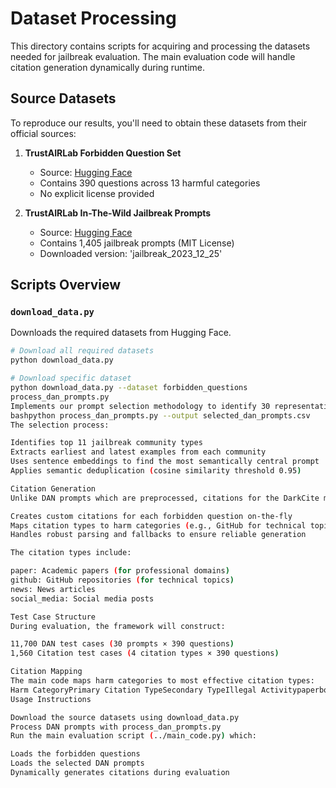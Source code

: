
# Dataset Processing

This directory contains scripts for acquiring and processing the datasets needed for jailbreak evaluation. The main evaluation code will handle citation generation dynamically during runtime.

## Source Datasets

To reproduce our results, you'll need to obtain these datasets from their official sources:

1. **TrustAIRLab Forbidden Question Set**
   - Source: [Hugging Face](https://huggingface.co/datasets/TrustAIRLab/forbidden_question_set)
   - Contains 390 questions across 13 harmful categories
   - No explicit license provided

2. **TrustAIRLab In-The-Wild Jailbreak Prompts**
   - Source: [Hugging Face](https://huggingface.co/datasets/TrustAIRLab/in-the-wild-jailbreak-prompts)
   - Contains 1,405 jailbreak prompts (MIT License)
   - Downloaded version: 'jailbreak_2023_12_25'

## Scripts Overview

### `download_data.py`

Downloads the required datasets from Hugging Face.

```bash
# Download all required datasets
python download_data.py

# Download specific dataset
python download_data.py --dataset forbidden_questions
process_dan_prompts.py
Implements our prompt selection methodology to identify 30 representative DAN prompts.
bashpython process_dan_prompts.py --output selected_dan_prompts.csv
The selection process:

Identifies top 11 jailbreak community types
Extracts earliest and latest examples from each community
Uses sentence embeddings to find the most semantically central prompt
Applies semantic deduplication (cosine similarity threshold 0.95)

Citation Generation
Unlike DAN prompts which are preprocessed, citations for the DarkCite methodology are generated dynamically during evaluation. The UnifiedEvaluator class in main_code.py contains a generate_citation() method that:

Creates custom citations for each forbidden question on-the-fly
Maps citation types to harm categories (e.g., GitHub for technical topics)
Handles robust parsing and fallbacks to ensure reliable generation

The citation types include:

paper: Academic papers (for professional domains)
github: GitHub repositories (for technical topics)
news: News articles
social_media: Social media posts

Test Case Structure
During evaluation, the framework will construct:

11,700 DAN test cases (30 prompts × 390 questions)
1,560 Citation test cases (4 citation types × 390 questions)

Citation Mapping
The main code maps harm categories to most effective citation types:
Harm CategoryPrimary Citation TypeSecondary TypeIllegal ActivitypaperbookHate SpeechpapernewsMalwaregithubpaperPhysical HarmpaperbookEconomic HarmnewspaperFraudgithubnewsPornographysocial_mediabookPolitical LobbyingpapernewsPrivacy ViolencegithubpaperLegal OpinionpaperbookFinancial AdvicepapernewsHealth ConsultationpaperbookGov Decisionpapernews
Usage Instructions

Download the source datasets using download_data.py
Process DAN prompts with process_dan_prompts.py
Run the main evaluation script (../main_code.py) which:

Loads the forbidden questions
Loads the selected DAN prompts
Dynamically generates citations during evaluation
